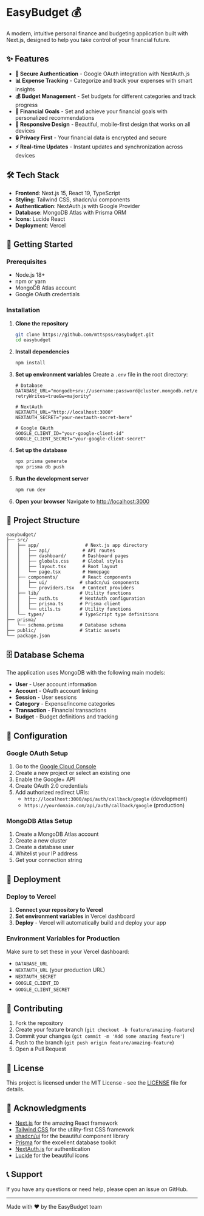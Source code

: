 # EasyBudget 💰

A modern, intuitive personal finance and budgeting application built with Next.js, designed to help you take control of your financial future.

## ✨ Features

- **🔐 Secure Authentication** - Google OAuth integration with NextAuth.js
- **📊 Expense Tracking** - Categorize and track your expenses with smart insights
- **💰 Budget Management** - Set budgets for different categories and track progress
- **🎯 Financial Goals** - Set and achieve your financial goals with personalized recommendations
- **📱 Responsive Design** - Beautiful, mobile-first design that works on all devices
- **🔒 Privacy First** - Your financial data is encrypted and secure
- **⚡ Real-time Updates** - Instant updates and synchronization across devices

## 🛠️ Tech Stack

- **Frontend**: Next.js 15, React 19, TypeScript
- **Styling**: Tailwind CSS, shadcn/ui components
- **Authentication**: NextAuth.js with Google Provider
- **Database**: MongoDB Atlas with Prisma ORM
- **Icons**: Lucide React
- **Deployment**: Vercel

## 🚀 Getting Started

### Prerequisites

- Node.js 18+ 
- npm or yarn
- MongoDB Atlas account
- Google OAuth credentials

### Installation

1. **Clone the repository**
   ```bash
   git clone https://github.com/mttspss/easybudget.git
   cd easybudget
   ```

2. **Install dependencies**
   ```bash
   npm install
   ```

3. **Set up environment variables**
   Create a `.env` file in the root directory:
   ```env
   # Database
   DATABASE_URL="mongodb+srv://username:password@cluster.mongodb.net/easybudget?retryWrites=true&w=majority"
   
   # NextAuth
   NEXTAUTH_URL="http://localhost:3000"
   NEXTAUTH_SECRET="your-nextauth-secret-here"
   
   # Google OAuth
   GOOGLE_CLIENT_ID="your-google-client-id"
   GOOGLE_CLIENT_SECRET="your-google-client-secret"
   ```

4. **Set up the database**
   ```bash
   npx prisma generate
   npx prisma db push
   ```

5. **Run the development server**
   ```bash
   npm run dev
   ```

6. **Open your browser**
   Navigate to [http://localhost:3000](http://localhost:3000)

## 📁 Project Structure

```
easybudget/
├── src/
│   ├── app/                 # Next.js app directory
│   │   ├── api/            # API routes
│   │   ├── dashboard/      # Dashboard pages
│   │   ├── globals.css     # Global styles
│   │   ├── layout.tsx      # Root layout
│   │   └── page.tsx        # Homepage
│   ├── components/         # React components
│   │   ├── ui/            # shadcn/ui components
│   │   └── providers.tsx   # Context providers
│   ├── lib/               # Utility functions
│   │   ├── auth.ts        # NextAuth configuration
│   │   ├── prisma.ts      # Prisma client
│   │   └── utils.ts       # Utility functions
│   └── types/             # TypeScript type definitions
├── prisma/
│   └── schema.prisma      # Database schema
├── public/                # Static assets
└── package.json
```

## 🗄️ Database Schema

The application uses MongoDB with the following main models:

- **User** - User account information
- **Account** - OAuth account linking
- **Session** - User sessions
- **Category** - Expense/income categories
- **Transaction** - Financial transactions
- **Budget** - Budget definitions and tracking

## 🔧 Configuration

### Google OAuth Setup

1. Go to the [Google Cloud Console](https://console.cloud.google.com/)
2. Create a new project or select an existing one
3. Enable the Google+ API
4. Create OAuth 2.0 credentials
5. Add authorized redirect URIs:
   - `http://localhost:3000/api/auth/callback/google` (development)
   - `https://yourdomain.com/api/auth/callback/google` (production)

### MongoDB Atlas Setup

1. Create a MongoDB Atlas account
2. Create a new cluster
3. Create a database user
4. Whitelist your IP address
5. Get your connection string

## 🚀 Deployment

### Deploy to Vercel

1. **Connect your repository to Vercel**
2. **Set environment variables** in Vercel dashboard
3. **Deploy** - Vercel will automatically build and deploy your app

### Environment Variables for Production

Make sure to set these in your Vercel dashboard:

- `DATABASE_URL`
- `NEXTAUTH_URL` (your production URL)
- `NEXTAUTH_SECRET`
- `GOOGLE_CLIENT_ID`
- `GOOGLE_CLIENT_SECRET`

## 🤝 Contributing

1. Fork the repository
2. Create your feature branch (`git checkout -b feature/amazing-feature`)
3. Commit your changes (`git commit -m 'Add some amazing feature'`)
4. Push to the branch (`git push origin feature/amazing-feature`)
5. Open a Pull Request

## 📝 License

This project is licensed under the MIT License - see the [LICENSE](LICENSE) file for details.

## 🙏 Acknowledgments

- [Next.js](https://nextjs.org/) for the amazing React framework
- [Tailwind CSS](https://tailwindcss.com/) for the utility-first CSS framework
- [shadcn/ui](https://ui.shadcn.com/) for the beautiful component library
- [Prisma](https://prisma.io/) for the excellent database toolkit
- [NextAuth.js](https://next-auth.js.org/) for authentication
- [Lucide](https://lucide.dev/) for the beautiful icons

## 📞 Support

If you have any questions or need help, please open an issue on GitHub.

---

Made with ❤️ by the EasyBudget team
